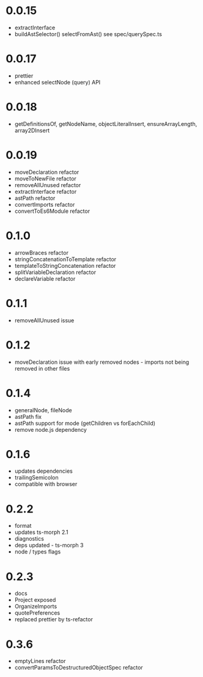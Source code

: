 # 0.0.15
 * extractInterface
 * buildAstSelector() selectFromAst() see spec/querySpec.ts

# 0.0.17

 * prettier
 * enhanced selectNode (query) API

# 0.0.18

 * getDefinitionsOf, getNodeName, objectLiteralInsert, ensureArrayLength, array2DInsert

# 0.0.19
 * moveDeclaration refactor
 * moveToNewFile refactor
 * removeAllUnused refactor
 * extractInterface refactor
 * astPath refactor
 * convertImports refactor
 * convertToEs6Module refactor

# 0.1.0
 * arrowBraces refactor
 * stringConcatenationToTemplate refactor
 * templateToStringConcatenation refactor
 * splitVariableDeclaration refactor
 * declareVariable refactor

# 0.1.1
 * removeAllUnused issue

# 0.1.2
 * moveDeclaration issue with early removed nodes - imports not being removed in other files

# 0.1.4
 * generalNode, fileNode
 * astPath fix
 * astPath support for mode (getChildren vs forEachChild)
 * remove node.js dependency

# 0.1.6
 * updates dependencies 
 * trailingSemicolon
 * compatible with browser

# 0.2.2
 * format
 * updates ts-morph 2.1
 * diagnostics
 * deps updated - ts-morph 3
 * node / types flags

# 0.2.3
 * docs
 * Project exposed
 * OrganizeImports
 * quotePreferences
 * replaced prettier by ts-refactor
 
# 0.3.6
 * emptyLines refactor
 * convertParamsToDestructuredObjectSpec refactor